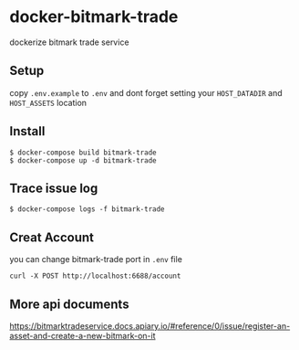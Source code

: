 # docker-bitmark-trade
dockerize bitmark trade service

## Setup
copy `.env.example` to `.env`
and dont forget setting your `HOST_DATADIR` and `HOST_ASSETS` location

## Install
```
$ docker-compose build bitmark-trade
$ docker-compose up -d bitmark-trade
```

## Trace issue log
```
$ docker-compose logs -f bitmark-trade
```

## Creat Account
you can change bitmark-trade port in `.env` file
```
curl -X POST http://localhost:6688/account
```

## More api documents
https://bitmarktradeservice.docs.apiary.io/#reference/0/issue/register-an-asset-and-create-a-new-bitmark-on-it
